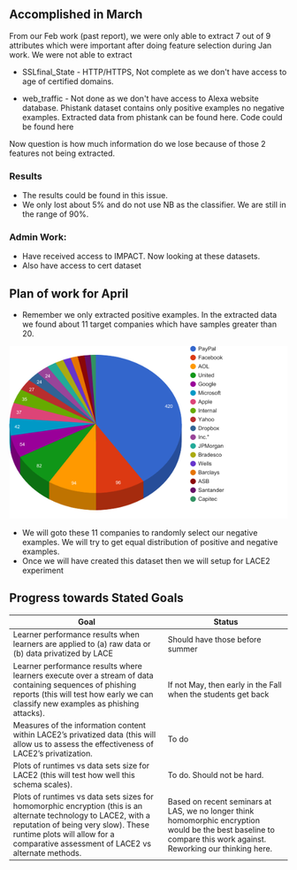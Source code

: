 ## Accomplished in March
 
From our Feb work (past report), we were only able to extract 7 out of 9 attributes which were important after doing feature selection during Jan work. We were not able to extract 

- SSLfinal_State - HTTP/HTTPS, Not complete as we don't have access to age of certified domains.

- web_traffic - Not done as we don't have access to Alexa website database.
Phistank dataset contains only positive examples no negative examples. Extracted data from phistank can be found here. Code could be found here

Now question is how much information do we lose because of those 2 features not being extracted.

### Results

- The results could be found in this issue. 
- We only lost about 5% and do not use NB as the classifier. We are still in the range of 90%.

### Admin Work:

- Have received access to IMPACT. Now looking at these datasets.
- Also have access to cert dataset

## Plan of work for April

- Remember we only extracted positive examples. In the extracted data we found about 11 target companies which have samples greater than 20. 

![file](https://github.com/ai-se/LAS-Phishing/raw/master/dataset/image.png)

- We will goto these 11 companies to randomly select our negative examples. We will try to get equal distribution of positive and negative examples.
- Once we will have created this dataset then we will setup for LACE2 experiment

## Progress towards Stated Goals

|Goal| Status|
|----|--------|
|Learner performance results when learners are applied to (a) raw data or (b) data privatized by LACE | Should have those before summer|
|Learner performance results where learners execute over a stream of data containing sequences of phishing reports (this will test how early we can classify new examples as phishing attacks). | If not May, then early in the Fall when the students get back|
|Measures of the information content within LACE2’s privatized data (this will allow us to assess the effectiveness of LACE2’s privatization. | To do|
|Plots of runtimes vs data sets size for LACE2 (this will test how well this schema scales).|To do. Should not be hard.|
|Plots of runtimes vs data sets sizes for homomorphic encryption (this is an alternate technology to LACE2, with a reputation of being very slow). These runtime plots will allow for a comparative assessment of LACE2 vs alternate methods.|Based on recent seminars at LAS, we no longer think  homomorphic encryption would be the best baseline to compare this work against. Reworking our thinking here. |
